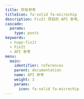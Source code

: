 ```yaml
---
title: 所有参考
titleIcon: fa-solid fa-microchip
description: FixIt 项目的 API 参考。
cascade:
  params:
    type: posts
keywords: 
  - hugo-fixit
  - FixIt
  - API 参考
menu:
  main:
    identifier: references
    parent: documentation
    name: API 参考
    weight: 3
    params: 
      icon: fa-solid fa-microchip
---
```

